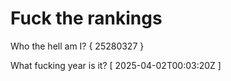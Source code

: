 # Fuck the rankings

Who the hell am I?
{ 25280327 }

What fucking year is it?
[ 2025-04-02T00:03:20Z ]

